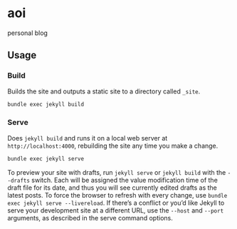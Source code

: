 # aoi
personal blog

## Usage

### Build
Builds the site and outputs a static site to a directory called `_site`.

```sh
bundle exec jekyll build
```

### Serve
Does `jekyll build` and runs it on a local web server at `http://localhost:4000`, rebuilding the site any time you make a change.

```sh
bundle exec jekyll serve
```

To preview your site with drafts, run `jekyll serve` or `jekyll build` with the `--drafts` switch. Each will be assigned the value modification time of the draft file for its date, and thus you will see currently edited drafts as the latest posts. To force the browser to refresh with every change, use `bundle exec jekyll serve --livereload`. If there’s a conflict or you’d like Jekyll to serve your development site at a different URL, use the `--host` and `--port` arguments, as described in the serve command options.